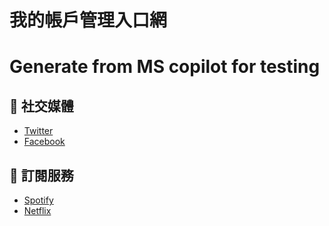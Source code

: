 # 我的帳戶管理入口網
# Generate from MS copilot for testing

## 🔹 社交媒體
- [Twitter](https://twitter.com)
- [Facebook](https://facebook.com)

## 🔹 訂閱服務
- [Spotify](https://spotify.com)
- [Netflix](https://www.netflix.com)
